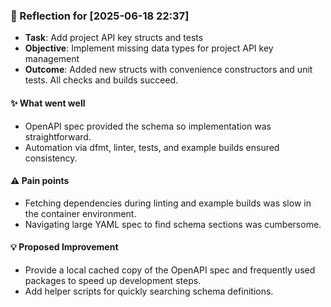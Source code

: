 ### :book: Reflection for [2025-06-18 22:37]
  - **Task**: Add project API key structs and tests
  - **Objective**: Implement missing data types for project API key management
  - **Outcome**: Added new structs with convenience constructors and unit tests. All checks and builds succeed.

#### :sparkles: What went well
  - OpenAPI spec provided the schema so implementation was straightforward.
  - Automation via dfmt, linter, tests, and example builds ensured consistency.

#### :warning: Pain points
  - Fetching dependencies during linting and example builds was slow in the container environment.
  - Navigating large YAML spec to find schema sections was cumbersome.

#### :bulb: Proposed Improvement
  - Provide a local cached copy of the OpenAPI spec and frequently used packages to speed up development steps.
  - Add helper scripts for quickly searching schema definitions.
